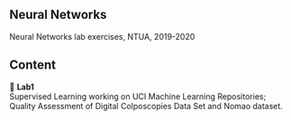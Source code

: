 ## Neural Networks 
Neural Networks lab exercises, NTUA, 2019-2020

## Content
:rocket: **Lab1**   
Supervised Learning working on UCI Machine Learning Repositories; Quality Assessment of Digital Colposcopies Data Set and Nomao dataset.
